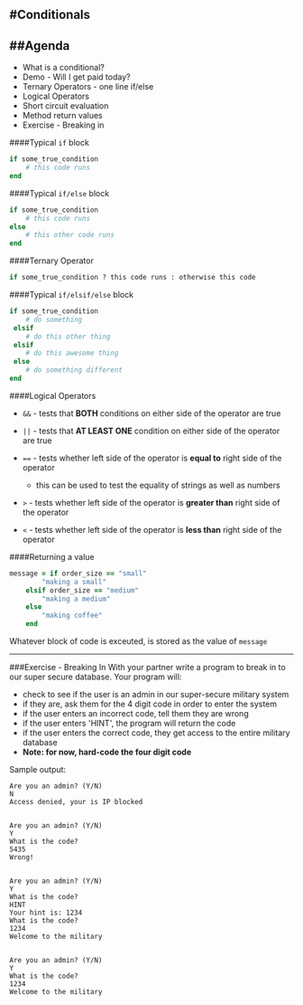 #Conditionals
---

##Agenda
---
* What is a conditional?
* Demo - Will I get paid today?
* Ternary Operators - one line if/else
* Logical Operators 
* Short circuit evaluation
* Method return values
* Exercise - Breaking in

####Typical `if` block

```ruby
if some_true_condition
    # this code runs
end
```

####Typical `if/else` block

```ruby
if some_true_condition
    # this code runs
else
    # this other code runs
end
```
####Ternary Operator

```ruby
if some_true_condition ? this code runs : otherwise this code
```

####Typical `if/elsif/else` block

```ruby
if some_true_condition
    # do something
 elsif
    # do this other thing
 elsif
    # do this awesome thing
 else
    # do something different
end
```

####Logical Operators

* `&&` - tests that **BOTH** conditions on either side of the operator are true

* `||` - tests that **AT LEAST ONE** condition on either side of the operator are true

* `==` - tests whether left side of the operator is **equal to** right side of the operator
	* this can be used to test the equality of strings as well as numbers

* `>` - tests whether left side of the operator is **greater than** right side of the operator

* `<` - tests whether left side of the operator is **less than** right side of the operator


####Returning a value

```ruby
message = if order_size == "small"
        "making a small"
    elsif order_size == "medium"
        "making a medium"
    else
        "making coffee"
    end
```
Whatever block of code is exceuted, is stored as the value of `message`

---

###Exercise - Breaking In
With your partner write a program to break in to our super secure database. Your program will:

* check to see if the user is an admin in our super-secure military system
* if they are, ask them for the 4 digit code in order to enter the system
* if the user enters an incorrect code, tell them they are wrong
* if the user enters 'HINT', the program will return the code
* if the user enters the correct code, they get access to the entire military database
* **Note: for now, hard-code the four digit code**
  

Sample output:
 
```
Are you an admin? (Y/N)
N
Access denied, your is IP blocked


Are you an admin? (Y/N)
Y
What is the code?
5435
Wrong!


Are you an admin? (Y/N)
Y
What is the code?
HINT
Your hint is: 1234
What is the code?
1234
Welcome to the military


Are you an admin? (Y/N)
Y
What is the code?
1234
Welcome to the military

```



